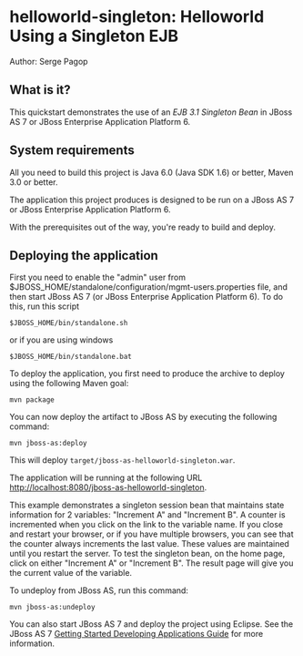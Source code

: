helloworld-singleton: Helloworld Using a Singleton EJB
======================================================
Author: Serge Pagop

What is it?
-----------

This quickstart demonstrates the use of an *EJB 3.1 Singleton Bean* in JBoss AS 7 or JBoss Enterprise Application Platform 6.

System requirements
-------------------

All you need to build this project is Java 6.0 (Java SDK 1.6) or better, Maven
3.0 or better.

The application this project produces is designed to be run on a JBoss AS 7 or JBoss Enterprise Application Platform 6. 
 
With the prerequisites out of the way, you're ready to build and deploy.

Deploying the application
-------------------------

First you need to enable the "admin" user from $JBOSS_HOME/standalone/configuration/mgmt-users.properties file, and then start JBoss AS 7 (or JBoss Enterprise Application Platform 6). To do this, run this script
  
    $JBOSS_HOME/bin/standalone.sh
  
or if you are using windows
 
    $JBOSS_HOME/bin/standalone.bat

To deploy the application, you first need to produce the archive to deploy using
the following Maven goal:

    mvn package

You can now deploy the artifact to JBoss AS by executing the following command:

    mvn jboss-as:deploy

This will deploy `target/jboss-as-helloworld-singleton.war`.
 
The application will be running at the following URL <http://localhost:8080/jboss-as-helloworld-singleton>.

This example demonstrates a singleton session bean that maintains state information for 2 variables: "Increment A" and "Increment B". A counter is incremented when you click on the link to the variable name. If you close and restart your browser, or if you have multiple browsers, you can see that the counter always increments the last value. These values are maintained until you restart the server. To test the singleton bean, on the home page, click on either "Increment A" or "Increment B". The result page will give you the current value of the variable.

To undeploy from JBoss AS, run this command:

    mvn jboss-as:undeploy

You can also start JBoss AS 7 and deploy the project using Eclipse. See the JBoss AS 7
<a href="https://docs.jboss.org/author/display/AS71/Getting+Started+Developing+Applications+Guide" title="Getting Started Developing Applications Guide">Getting Started Developing Applications Guide</a> 
for more information.

